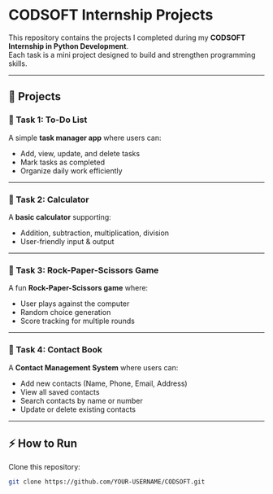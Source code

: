 # CODSOFT Internship Projects

This repository contains the projects I completed during my **CODSOFT Internship in Python Development**.  
Each task is a mini project designed to build and strengthen programming skills.

---

## 📌 Projects

### 🔹 Task 1: To-Do List
A simple **task manager app** where users can:
- Add, view, update, and delete tasks
- Mark tasks as completed
- Organize daily work efficiently  

---

### 🔹 Task 2: Calculator
A **basic calculator** supporting:
- Addition, subtraction, multiplication, division
- User-friendly input & output  
---

### 🔹 Task 3: Rock-Paper-Scissors Game
A fun **Rock-Paper-Scissors game** where:
- User plays against the computer
- Random choice generation
- Score tracking for multiple rounds  
---

### 🔹 Task 4: Contact Book
A **Contact Management System** where users can:
- Add new contacts (Name, Phone, Email, Address)
- View all saved contacts
- Search contacts by name or number
- Update or delete existing contacts  

---

## ⚡ How to Run
Clone this repository:
```bash
git clone https://github.com/YOUR-USERNAME/CODSOFT.git
